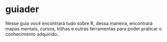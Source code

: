 # guiader
Nesse guia você encontrará tudo sobre R, dessa maneira, encontrará mapas mentais, cursos, trilhas e outras ferramentas para poder praticar o conhecimento adquirido..
